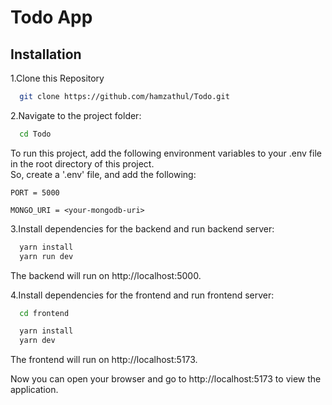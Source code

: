 
# Todo App






## Installation

1.Clone this Repository

```bash
  git clone https://github.com/hamzathul/Todo.git
```
2.Navigate to the project folder:
```bash
  cd Todo
```
To run this project, add the following environment variables to your .env file in the root directory of this project.
<br>
So, create a '.env' file, and add the following:


`PORT = 5000`

`MONGO_URI = <your-mongodb-uri>`




3.Install dependencies for the backend and run backend server:
```bash
  yarn install
  yarn run dev
```
The backend will run on http://localhost:5000.

4.Install dependencies for the frontend and run frontend server:
```bash
  cd frontend
```
```bash
  yarn install
  yarn dev
```
The frontend will run on http://localhost:5173.

Now you can open your browser and go to http://localhost:5173 to view the application.
